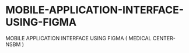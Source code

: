 # MOBILE-APPLICATION-INTERFACE-USING-FIGMA
MOBILE APPLICATION INTERFACE USING FIGMA ( MEDICAL CENTER-NSBM )
